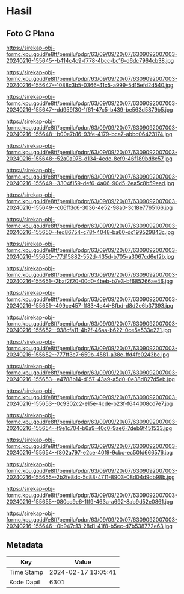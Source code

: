 # Hasil

## Foto C Plano

https://sirekap-obj-formc.kpu.go.id/e8ff/pemilu/pdpr/63/09/09/20/07/6309092007003-20240216-155645--b414c4c9-f778-4bcc-bc16-d6dc7964cb38.jpg

https://sirekap-obj-formc.kpu.go.id/e8ff/pemilu/pdpr/63/09/09/20/07/6309092007003-20240216-155647--1088c3b5-0366-41c5-a999-5d15efd2d540.jpg

https://sirekap-obj-formc.kpu.go.id/e8ff/pemilu/pdpr/63/09/09/20/07/6309092007003-20240216-155647--dd959f30-1f61-47c5-b439-be563d5879b5.jpg

https://sirekap-obj-formc.kpu.go.id/e8ff/pemilu/pdpr/63/09/09/20/07/6309092007003-20240216-155648--b00e7b16-93fe-4179-bca7-abbc06423174.jpg

https://sirekap-obj-formc.kpu.go.id/e8ff/pemilu/pdpr/63/09/09/20/07/6309092007003-20240216-155648--52a0a978-d134-4edc-8ef9-46f189bd8c57.jpg

https://sirekap-obj-formc.kpu.go.id/e8ff/pemilu/pdpr/63/09/09/20/07/6309092007003-20240216-155649--3304f159-def6-4a06-90d5-2ea5c8b59ead.jpg

https://sirekap-obj-formc.kpu.go.id/e8ff/pemilu/pdpr/63/09/09/20/07/6309092007003-20240216-155649--c06ff3c6-3036-4e52-98a0-3c18e7765166.jpg

https://sirekap-obj-formc.kpu.go.id/e8ff/pemilu/pdpr/63/09/09/20/07/6309092007003-20240216-155650--fed86754-c78f-4048-ba60-dc199529843c.jpg

https://sirekap-obj-formc.kpu.go.id/e8ff/pemilu/pdpr/63/09/09/20/07/6309092007003-20240216-155650--77d15882-552d-435d-b705-a3067cd6ef2b.jpg

https://sirekap-obj-formc.kpu.go.id/e8ff/pemilu/pdpr/63/09/09/20/07/6309092007003-20240216-155651--2baf2f20-00d0-4beb-b7e3-bf685266ae46.jpg

https://sirekap-obj-formc.kpu.go.id/e8ff/pemilu/pdpr/63/09/09/20/07/6309092007003-20240216-155651--499ce457-ff83-4e44-8fbd-d8d2e6b37393.jpg

https://sirekap-obj-formc.kpu.go.id/e8ff/pemilu/pdpr/63/09/09/20/07/6309092007003-20240216-155652--938cfa11-4b2f-46aa-b622-0ce5a533e221.jpg

https://sirekap-obj-formc.kpu.go.id/e8ff/pemilu/pdpr/63/09/09/20/07/6309092007003-20240216-155652--777ff3e7-659b-4581-a38e-ffd4fe0243bc.jpg

https://sirekap-obj-formc.kpu.go.id/e8ff/pemilu/pdpr/63/09/09/20/07/6309092007003-20240216-155653--e4788b14-d157-43a9-a5d0-0e38d827d5eb.jpg

https://sirekap-obj-formc.kpu.go.id/e8ff/pemilu/pdpr/63/09/09/20/07/6309092007003-20240216-155653--0c9302c2-e15e-4cde-b23f-f644008cd7e7.jpg

https://sirekap-obj-formc.kpu.go.id/e8ff/pemilu/pdpr/63/09/09/20/07/6309092007003-20240216-155654--f9e1c704-b6a9-40c0-9ae6-7deb9f451533.jpg

https://sirekap-obj-formc.kpu.go.id/e8ff/pemilu/pdpr/63/09/09/20/07/6309092007003-20240216-155654--f802a797-e2ce-40f9-9cbc-ec50fd666576.jpg

https://sirekap-obj-formc.kpu.go.id/e8ff/pemilu/pdpr/63/09/09/20/07/6309092007003-20240216-155655--2b2fe8dc-5c88-4711-8903-08d04d9db98b.jpg

https://sirekap-obj-formc.kpu.go.id/e8ff/pemilu/pdpr/63/09/09/20/07/6309092007003-20240216-155655--080cc9e6-1ff9-463a-a692-8ab9d52e0861.jpg

https://sirekap-obj-formc.kpu.go.id/e8ff/pemilu/pdpr/63/09/09/20/07/6309092007003-20240216-155646--0b947c13-28d1-41f8-b5ec-d7b538772e63.jpg


## Metadata

| Key        | Value               |
| ---------- | ------------------- |
| Time Stamp | 2024-02-17 13:05:41 |
| Kode Dapil | 6301                |



